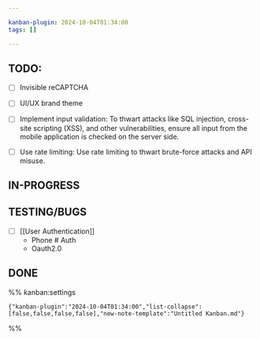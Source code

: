 ```yaml
---

kanban-plugin: 2024-10-04T01:34:00
tags: []

---
```


## TODO:

- [ ] Invisible reCAPTCHA
- [ ] UI/UX brand theme
- [ ] Implement input validation: To thwart attacks like SQL injection, cross-site scripting (XSS), and other vulnerabilities, ensure all input from the mobile application is checked on the server side.
- [ ] Use rate limiting: Use rate limiting to thwart brute-force attacks and API misuse.


## IN-PROGRESS



## TESTING/BUGS

- [ ] [[User Authentication]]
	- Phone # Auth
	- Oauth2.0


## DONE





%% kanban:settings
```
{"kanban-plugin":"2024-10-04T01:34:00","list-collapse":[false,false,false,false],"new-note-template":"Untitled Kanban.md"}
```
%%
